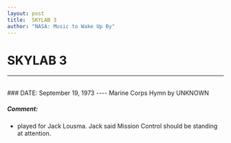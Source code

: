 ```yaml
---
layout: post
title:  SKYLAB 3
author: "NASA: Music to Wake Up By"
---
```


# SKYLAB 3
----
<br/>
### DATE: September 19, 1973
----
Marine Corps Hymn by UNKNOWN

##### Comment:
* played for Jack Lousma. Jack said Mission Control should be standing at attention.
